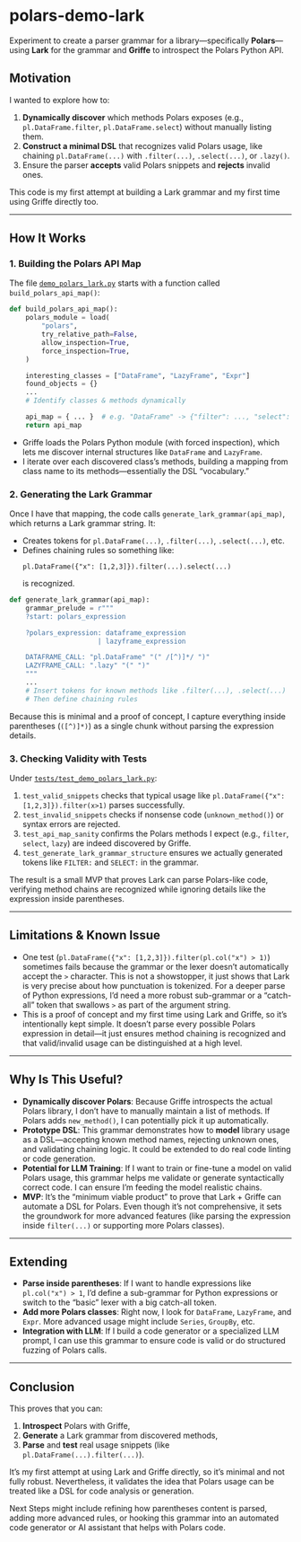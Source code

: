 # polars-demo-lark

Experiment to create a parser grammar for a library—specifically **Polars**—using **Lark** for the grammar and **Griffe** to introspect the Polars Python API.

## Motivation

I wanted to explore how to:

1. **Dynamically discover** which methods Polars exposes (e.g., `pl.DataFrame.filter`, `pl.DataFrame.select`) without manually listing them.
2. **Construct a minimal DSL** that recognizes valid Polars usage, like chaining `pl.DataFrame(...)` with `.filter(...)`, `.select(...)`, or `.lazy()`.
3. Ensure the parser **accepts** valid Polars snippets and **rejects** invalid ones.

This code is my first attempt at building a Lark grammar and my first time using Griffe directly too.

---

## How It Works

### 1. Building the Polars API Map

The file [`demo_polars_lark.py`](./src/dslgen/demo_polars_lark.py) starts with a function called `build_polars_api_map()`:
```python
def build_polars_api_map():
    polars_module = load(
        "polars",
        try_relative_path=False,
        allow_inspection=True,
        force_inspection=True,
    )

    interesting_classes = ["DataFrame", "LazyFrame", "Expr"]
    found_objects = {}
    ...
    # Identify classes & methods dynamically

    api_map = { ... }  # e.g. "DataFrame" -> {"filter": ..., "select": ...}
    return api_map
```

- Griffe loads the Polars Python module (with forced inspection), which lets me discover internal structures like `DataFrame` and `LazyFrame`.
- I iterate over each discovered class’s methods, building a mapping from class name to its methods—essentially the DSL “vocabulary.”

### 2. Generating the Lark Grammar

Once I have that mapping, the code calls `generate_lark_grammar(api_map)`, which returns a Lark grammar string. It:

- Creates tokens for `pl.DataFrame(...)`, `.filter(...)`, `.select(...)`, etc.
- Defines chaining rules so something like:
  ```plaintext
  pl.DataFrame({"x": [1,2,3]}).filter(...).select(...)
  ```
  is recognized.

```python
def generate_lark_grammar(api_map):
    grammar_prelude = r"""
    ?start: polars_expression

    ?polars_expression: dataframe_expression
                      | lazyframe_expression

    DATAFRAME_CALL: "pl.DataFrame" "(" /[^)]*/ ")"
    LAZYFRAME_CALL: ".lazy" "(" ")"
    """
    ...
    # Insert tokens for known methods like .filter(...), .select(...)
    # Then define chaining rules
```

Because this is minimal and a proof of concept, I capture everything inside parentheses (`([^)]*)`) as a single chunk without parsing the expression details.

### 3. Checking Validity with Tests

Under [`tests/test_demo_polars_lark.py`](./tests/test_demo_polars_lark.py):

1. `test_valid_snippets` checks that typical usage like `pl.DataFrame({"x": [1,2,3]}).filter(x>1)` parses successfully.
2. `test_invalid_snippets` checks if nonsense code (`unknown_method()`) or syntax errors are rejected.
3. `test_api_map_sanity` confirms the Polars methods I expect (e.g., `filter`, `select`, `lazy`) are indeed discovered by Griffe.
4. `test_generate_lark_grammar_structure` ensures we actually generated tokens like `FILTER:` and `SELECT:` in the grammar.

The result is a small MVP that proves Lark can parse Polars-like code, verifying method chains are recognized while ignoring details like the expression inside parentheses.

---

## Limitations & Known Issue

- One test (`pl.DataFrame({"x": [1,2,3]}).filter(pl.col("x") > 1)`) sometimes fails because the grammar or the lexer doesn’t automatically accept the `>` character. This is not a showstopper, it just shows that Lark is very precise about how punctuation is tokenized. For a deeper parse of Python expressions, I’d need a more robust sub-grammar or a “catch-all” token that swallows `>` as part of the argument string.
- This is a proof of concept and my first time using Lark and Griffe, so it’s intentionally kept simple. It doesn’t parse every possible Polars expression in detail—it just ensures method chaining is recognized and that valid/invalid usage can be distinguished at a high level.

---

## Why Is This Useful?

- **Dynamically discover Polars**: Because Griffe introspects the actual Polars library, I don’t have to manually maintain a list of methods. If Polars adds `new_method()`, I can potentially pick it up automatically.
- **Prototype DSL**: This grammar demonstrates how to **model** library usage as a DSL—accepting known method names, rejecting unknown ones, and validating chaining logic. It could be extended to do real code linting or code generation.
- **Potential for LLM Training**: If I want to train or fine-tune a model on valid Polars usage, this grammar helps me validate or generate syntactically correct code. I can ensure I’m feeding the model realistic chains.
- **MVP**: It’s the “minimum viable product” to prove that Lark + Griffe can automate a DSL for Polars. Even though it’s not comprehensive, it sets the groundwork for more advanced features (like parsing the expression inside `filter(...)` or supporting more Polars classes).

---

## Extending

- **Parse inside parentheses**: If I want to handle expressions like `pl.col("x") > 1`, I’d define a sub-grammar for Python expressions or switch to the “basic” lexer with a big catch-all token.
- **Add more Polars classes**: Right now, I look for `DataFrame`, `LazyFrame`, and `Expr`. More advanced usage might include `Series`, `GroupBy`, etc.
- **Integration with LLM**: If I build a code generator or a specialized LLM prompt, I can use this grammar to ensure code is valid or do structured fuzzing of Polars calls.

---

## Conclusion

This proves that you can:

1. **Introspect** Polars with Griffe,
2. **Generate** a Lark grammar from discovered methods,
3. **Parse** and **test** real usage snippets (like `pl.DataFrame(...).filter(...)`).

It’s my first attempt at using Lark and Griffe directly, so it’s minimal and not fully robust. Nevertheless, it validates the idea that Polars usage can be treated like a DSL for code analysis or generation.

Next Steps might include refining how parentheses content is parsed, adding more advanced rules, or hooking this grammar into an automated code generator or AI assistant that helps with Polars code.
